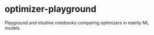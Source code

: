 # optimizer-playground
Playground and intuitive notebooks comparing optimizers in mainly ML models.
